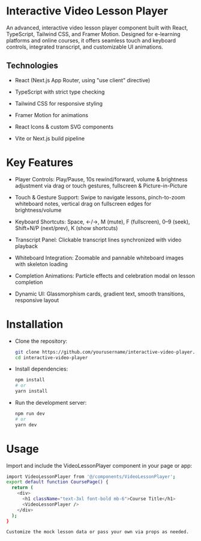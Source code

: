 # Interactive Video Lesson Player

An advanced, interactive video lesson player component built with React, TypeScript, Tailwind CSS, and Framer Motion. Designed for e-learning platforms and online courses, it offers seamless touch and keyboard controls, integrated transcript, and customizable UI animations.

## Technologies

- React (Next.js App Router, using "use client" directive)

- TypeScript with strict type checking

- Tailwind CSS for responsive styling

- Framer Motion for animations

- React Icons & custom SVG components

- Vite or Next.js build pipeline

# Key Features

- Player Controls: Play/Pause, 10s rewind/forward, volume & brightness adjustment via drag or touch gestures, fullscreen & Picture-in-Picture

- Touch & Gesture Support: Swipe to navigate lessons, pinch-to-zoom whiteboard notes, vertical drag on fullscreen edges for brightness/volume

-  Keyboard Shortcuts: Space, ←/→, M (mute), F (fullscreen), 0–9 (seek), Shift+N/P (next/prev), K (show shortcuts)

- Transcript Panel: Clickable transcript lines synchronized with video playback

- Whiteboard Integration: Zoomable and pannable whiteboard images with skeleton loading

- Completion Animations: Particle effects and celebration modal on lesson completion

- Dynamic UI: Glassmorphism cards, gradient text, smooth transitions, responsive layout

# Installation

- Clone the repository:
  ```bash
  git clone https://github.com/yourusername/interactive-video-player.git
  cd interactive-video-player
- Install dependencies:
  ```bash
  npm install
  # or
  yarn install
- Run the development server:
  ```bash
  npm run dev
  # or
  yarn dev

# Usage
Import and include the VideoLessonPlayer component in your page or app:
  ```bash
  import VideoLessonPlayer from '@/components/VideoLessonPlayer';
  export default function CoursePage() {
    return (
      <div>
        <h1 className="text-3xl font-bold mb-6">Course Title</h1>
        <VideoLessonPlayer />
      </div>
    );
  }

Customize the mock lesson data or pass your own via props as needed.